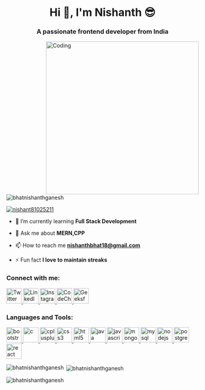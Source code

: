 <h1 align="center">Hi 👋, I'm Nishanth 😎</h1>
<h3 align="center">A passionate frontend developer from India</h3>
<img align="right" alt="Coding" width="400" src="https://i.pinimg.com/originals/e8/f4/53/e8f453469a3ec97ecd354df465d73913.gif">

<p align="left"> <img src="https://komarev.com/ghpvc/?username=bhatnishanthganesh&label=Profile%20views&color=0e75b6&style=flat" alt="bhatnishanthganesh" /> </p>

<p align="left"> <a href="https://twitter.com/nishant81025211" target="blank"><img src="https://img.shields.io/twitter/follow/nishant81025211?logo=twitter&style=for-the-badge" alt="nishant81025211" /></a> </p>

- 🌱 I’m currently learning **Full Stack Development**

- 💬 Ask me about **MERN,CPP**

- 📫 How to reach me **nishanthbhat18@gmail.com**

- ⚡ Fun fact **I love to maintain streaks**

<h3 align="left">Connect with me:</h3>
<p align="left">
  <a href="https://twitter.com/nishant81025211" target="_blank" rel="noreferrer">
    <img src="https://cdn-icons-png.flaticon.com/512/124/124021.png" alt="Twitter" width="40" height="40"/>
  </a>
  <a href="https://linkedin.com/in/nishant-bhat-80853a228" target="_blank" rel="noreferrer">
    <img src="https://cdn-icons-png.flaticon.com/512/124/124011.png" alt="LinkedIn" width="40" height="40"/>
  </a>
  <a href="https://instagram.com/nishanthbhat_19" target="_blank" rel="noreferrer">
    <img src="https://cdn-icons-png.flaticon.com/512/2111/2111463.png" alt="Instagram" width="40" height="40"/>
  </a>
  <a href="https://www.codechef.com/users/nishanth_15" target="_blank" rel="noreferrer">
    <img src="https://avatars1.githubusercontent.com/u/11960354?s=460&v=4" alt="CodeChef" width="40" height="40"/>
  </a>
  <a href="https://auth.geeksforgeeks.org/user/nishanthbhat18" target="_blank" rel="noreferrer">
    <img src="https://upload.wikimedia.org/wikipedia/commons/thumb/4/43/GeeksforGeeks.svg/2560px-GeeksforGeeks.svg.png" alt="GeeksforGeeks" width="40" height="40"/>
  </a>
</p>



<h3 align="left">Languages and Tools:</h3>
<p align="left">
  <a href="https://getbootstrap.com" target="_blank" rel="noreferrer">
    <img src="https://cdn-icons-png.flaticon.com/512/5968/5968672.png" alt="bootstrap" width="40" height="40"/>
  </a>
  <a href="https://www.cprogramming.com/" target="_blank" rel="noreferrer">
    <img src="https://encrypted-tbn0.gstatic.com/images?q=tbn:ANd9GcTTH90RvQ11imwrTNF_9BS3AIirBZvDwV0GyA&usqp=CAU" alt="c" width="40" height="40"/>
  </a>
  <a href="https://www.w3schools.com/cpp/" target="_blank" rel="noreferrer">
    <img src="https://e7.pngegg.com/pngimages/46/626/png-clipart-c-logo-the-c-programming-language-computer-icons-computer-programming-source-code-programming-miscellaneous-template.png" alt="cplusplus" width="40" height="40"/>
  </a>
  <a href="https://www.w3schools.com/css/" target="_blank" rel="noreferrer">
    <img src="https://cdn-icons-png.flaticon.com/512/732/732190.png" alt="css3" width="40" height="40"/>
  </a>
  <a href="https://www.w3.org/html/" target="_blank" rel="noreferrer">
    <img src="https://cdn-icons-png.flaticon.com/512/732/732212.png" alt="html5" width="40" height="40"/>
  </a>
  <a href="https://www.java.com" target="_blank" rel="noreferrer">
    <img src="https://cdn-icons-png.flaticon.com/512/226/226777.png" alt="java" width="40" height="40"/>
  </a>
  <a href="https://developer.mozilla.org/en-US/docs/Web/JavaScript" target="_blank" rel="noreferrer">
    <img src="https://cdn-icons-png.flaticon.com/512/919/919828.png" alt="javascript" width="40" height="40"/>
  </a>
  <a href="https://www.mongodb.com/" target="_blank" rel="noreferrer">
    <img src="https://encrypted-tbn0.gstatic.com/images?q=tbn:ANd9GcRVD0EGlsLi52lNDC7EeNC8FBRQy3-vJg5K9g&usqp=CAU" alt="mongodb" width="40" height="40"/>
  </a>
  <a href="https://www.mysql.com/" target="_blank" rel="noreferrer">
    <img src="https://encrypted-tbn0.gstatic.com/images?q=tbn:ANd9GcSBrAX2YD3fc7PJeZtumGVknaNRA9PuWi21KQ&usqp=CAU" alt="mysql" width="40" height="40"/>
  </a>
  <a href="https://nodejs.org" target="_blank" rel="noreferrer">
    <img src="https://cdn-icons-png.flaticon.com/512/919/919825.png" alt="nodejs" width="40" height="40"/>
  </a>
  <a href="https://www.postgresql.org" target="_blank" rel="noreferrer">
    <img src="https://user-images.githubusercontent.com/24623425/36042969-f87531d4-0d8a-11e8-9dee-e87ab8c6a9e3.png" alt="postgresql" width="40" height="40"/>
  </a>
  <a href="https://reactjs.org/" target="_blank" rel="noreferrer">
    <img src="https://cdn-icons-png.flaticon.com/512/919/919851.png" alt="react" width="40" height="40"/>
  </a>
</p>


<p><img align="left" src="https://github-readme-stats.vercel.app/api/top-langs?username=bhatnishanthganesh&show_icons=true&locale=en&layout=compact" alt="bhatnishanthganesh" /></p>

<p>&nbsp;<img align="center" src="https://github-readme-stats.vercel.app/api?username=bhatnishanthganesh&show_icons=true&locale=en" alt="bhatnishanthganesh" /></p>

<p><img align="center" src="https://github-readme-streak-stats.herokuapp.com/?user=bhatnishanthganesh&" alt="bhatnishanthganesh" /></p>
